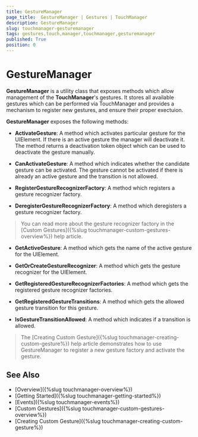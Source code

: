 ```yaml
---
title: GestureManager
page_title:  GestureManager | Gestures | TouchManager
description: GestureManager
slug: touchmanager-gesturemanager
tags: gestures,touch,manager,touchmanager,gesturemanager
published: True
position: 0
---
```


# GestureManager

__GestureManager__ is a utility class that exposes methods which allow management of the __TouchManager__'s gestures. It stores all available gestures which can be performed via TouchManager and provides a mechanism to register new gestures, and ensure their proper exectuion. 

__GestureManager__ exposes the following methods:

* __ActivateGesture__: A method which activates particular gesture for the UIElement. If there is an active gesture the manager will deactivate it. The method returns a deactivation token object which can be used to deactivate the gesture manually.

* __CanActivateGesture__: A method which indicates whether the candidate gesture can be activated. The gesture cannot be activated if there is already an active gesture and the transition is not allowed.

* __RegisterGestureRecognizerFactory__: A method which registers a gesture recognizer factory.

* __DeregisterGestureRecognizerFactory__: A method which deregisters a gesture recognizer factory.

> You can read more about the gesture recognizer factory in the [Custom Gestures]({%slug touchmanager-custom-gestures-overview%}) help article.

* __GetActiveGesture__: A method which gets the name of the active gesture for the UIElement.

* __GetOrCreateGestureRecognizer__: A method which gets the gesture recognizer for the UIElement.

* __GetRegisteredGestureRecognizerFactories__: A method which gets the registered gesture recognizer factories.

* __GetRegisteredGestureTransitions__: A method which gets the allowed gesture transition for this gesture.

* __IsGestureTransitionAllowed__: A method which indicates if a transition is allowed.

> The [Creating Custom Gesture]({%slug touchmanager-creating-custom-gesture%}) help article demonstrates how to use GestureManager to register a new gesture factory and activate the gesture.

## See Also
* [Overview]({%slug touchmanager-overview%})
* [Getting Started]({%slug touchmanager-getting-started%})
* [Events]({%slug touchmanager-events%})
* [Custom Gestures]({%slug touchmanager-custom-gestures-overview%})
* [Creating Custom Gesture]({%slug touchmanager-creating-custom-gesture%})